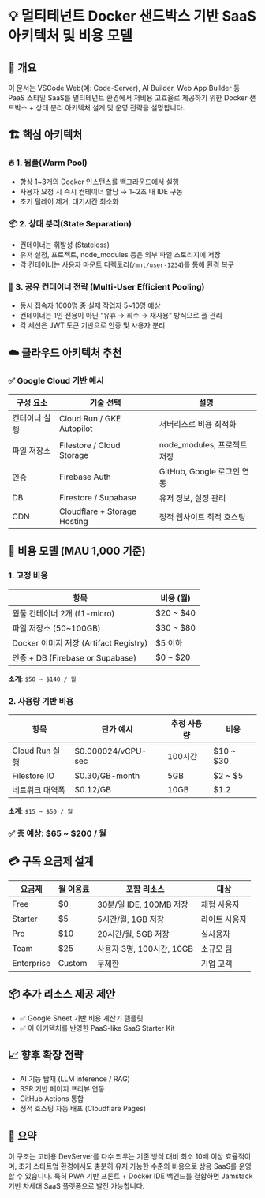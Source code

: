 
# 💡 멀티테넌트 Docker 샌드박스 기반 SaaS 아키텍처 및 비용 모델

## 📌 개요
이 문서는 VSCode Web(예: Code-Server), AI Builder, Web App Builder 등 PaaS 스타일 SaaS를 멀티테넌트 환경에서 저비용 고효율로 제공하기 위한 Docker 샌드박스 + 상태 분리 아키텍처 설계 및 운영 전략을 설명합니다.

## 🏗️ 핵심 아키텍처

### 🔥 1. 웜풀(Warm Pool)
- 항상 1~3개의 Docker 인스턴스를 백그라운드에서 실행
- 사용자 요청 시 즉시 컨테이너 할당 → 1~2초 내 IDE 구동
- 초기 딜레이 제거, 대기시간 최소화

### 📦 2. 상태 분리(State Separation)
- 컨테이너는 휘발성 (Stateless)
- 유저 설정, 프로젝트, node_modules 등은 외부 파일 스토리지에 저장
- 각 컨테이너는 사용자 마운트 디렉토리(`/mnt/user-1234`)를 통해 환경 복구

### 🔄 3. 공유 컨테이너 전략 (Multi-User Efficient Pooling)
- 동시 접속자 1000명 중 실제 작업자 5~10명 예상
- 컨테이너는 1인 전용이 아닌 “유휴 → 회수 → 재사용” 방식으로 풀 관리
- 각 세션은 JWT 토큰 기반으로 인증 및 사용자 분리

## ☁️ 클라우드 아키텍처 추천

### ✅ Google Cloud 기반 예시
| 구성 요소 | 기술 선택 | 설명 |
|-----------|------------|------|
| 컨테이너 실행 | Cloud Run / GKE Autopilot | 서버리스로 비용 최적화 |
| 파일 저장소 | Filestore / Cloud Storage | node_modules, 프로젝트 저장 |
| 인증 | Firebase Auth | GitHub, Google 로그인 연동 |
| DB | Firestore / Supabase | 유저 정보, 설정 관리 |
| CDN | Cloudflare + Storage Hosting | 정적 웹사이트 최적 호스팅 |

## 💸 비용 모델 (MAU 1,000 기준)

### 1. 고정 비용
| 항목 | 비용 (월) |
|------|------------|
| 웜풀 컨테이너 2개 (f1-micro) | $20 ~ $40 |
| 파일 저장소 (50~100GB) | $30 ~ $80 |
| Docker 이미지 저장 (Artifact Registry) | $5 이하 |
| 인증 + DB (Firebase or Supabase) | $0 ~ $20 |
**소계**: `$50 ~ $140 / 월`

### 2. 사용량 기반 비용
| 항목 | 단가 예시 | 추정 사용량 | 비용 |
|------|-----------|--------------|------|
| Cloud Run 실행 | $0.000024/vCPU-sec | 100시간 | $10 ~ $30 |
| Filestore IO | $0.30/GB-month | 5GB | $2 ~ $5 |
| 네트워크 대역폭 | $0.12/GB | 10GB | $1.2 |
**소계**: `$15 ~ $50 / 월`

### ✅ 총 예상: **$65 ~ $200 / 월**

## 💳 구독 요금제 설계
| 요금제 | 월 이용료 | 포함 리소스 | 대상 |
|--------|-----------|-------------|------|
| Free | $0 | 30분/일 IDE, 100MB 저장 | 체험 사용자 |
| Starter | $5 | 5시간/월, 1GB 저장 | 라이트 사용자 |
| Pro | $10 | 20시간/월, 5GB 저장 | 실사용자 |
| Team | $25 | 사용자 3명, 100시간, 10GB | 소규모 팀 |
| Enterprise | Custom | 무제한 | 기업 고객 |

## 📦 추가 리소스 제공 제안
- ✅ Google Sheet 기반 비용 계산기 템플릿
- ✅ 이 아키텍처를 반영한 PaaS-like SaaS Starter Kit

## 📈 향후 확장 전략
- AI 기능 탑재 (LLM inference / RAG)
- SSR 기반 페이지 프리뷰 연동
- GitHub Actions 통합
- 정적 호스팅 자동 배포 (Cloudflare Pages)

## 📝 요약
이 구조는 고비용 DevServer를 다수 띄우는 기존 방식 대비 최소 10배 이상 효율적이며, 초기 스타트업 환경에서도 충분히 유지 가능한 수준의 비용으로 상용 SaaS를 운영할 수 있습니다. 특히 PWA 기반 프론트 + Docker IDE 백엔드를 결합하면 Jamstack 기반 차세대 SaaS 플랫폼으로 발전 가능합니다.

